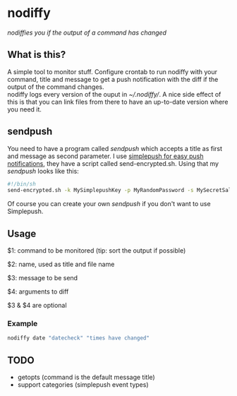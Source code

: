 # nodiffy
*nodiffies you if the output of a command has changed*

## What is this?
A simple tool to monitor stuff. Configure crontab to run nodiffy with your command, title and message to get a push notification with the diff if the output of the command changes.  
nodiffy logs every version of the ouput in *~/.nodiffy/*.
A nice side effect of this is that you can link files from there to have an up-to-date version where you need it.
## sendpush

You need to have a program called *sendpush* which accepts a title as first and message as second parameter.
I use [simplepush for easy push notifications](https://simplepush.io/), they have a script called send-encrypted.sh.
Using that my *sendpush* looks like this:
```sh
#!/bin/sh
send-encrypted.sh -k MySimplepushKey -p MyRandomPassword -s MySecretSalt -t "$1" -m "$2"
```
Of course you can create your own *sendpush* if you don't want to use Simplepush.

## Usage
$1: command to be monitored (tip: sort the output if possible)

$2: name, used as title and file name

$3: message to be send

$4: arguments to diff

$3 & $4 are optional

### Example
```sh
nodiffy date "datecheck" "times have changed"
```
## TODO
- getopts (command is the default message title)
- support categories (simplepush event types)
